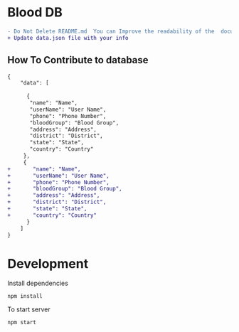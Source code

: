 # Blood DB

```diff
- Do Not Delete README.md  You can Improve the readability of the  document
+ Update data.json file with your info
```

## How To Contribute to database



```diff
{
    "data": [
    
      {
       "name": "Name",
       "userName": "User Name",
       "phone": "Phone Number",
       "bloodGroup": "Blood Group",
       "address": "Address",
       "district": "District",
       "state": "State",
       "country": "Country"
     },
     {
+       "name": "Name",
+       "userName": "User Name",
+       "phone": "Phone Number",
+       "bloodGroup": "Blood Group",
+       "address": "Address",
+       "district": "District",
+       "state": "State",
+       "country": "Country"
      }
    ]
}
```

# Development

Install dependencies
```
npm install
```
To start server
```
npm start
```
